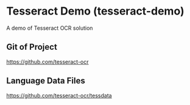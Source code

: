 # Tesseract Demo (tesseract-demo)  
A demo of Tesseract OCR solution  

## Git of Project  
https://github.com/tesseract-ocr  

## Language Data Files  
https://github.com/tesseract-ocr/tessdata  
